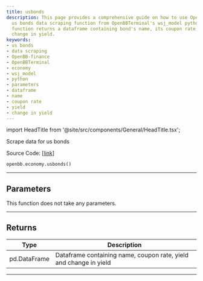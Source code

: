 ```yaml
---
title: usbonds
description: This page provides a comprehensive guide on how to use OpenBB-finance's
  us bonds data scraping function from OpenBBTerminal's wsj_model python script. The
  function returns a dataframe containing bond's name, its coupon rate, yield and
  change in yield.
keywords:
- us bonds
- data scraping
- OpenBB-finance
- OpenBBTerminal
- economy
- wsj_model
- python
- parameters
- dataframe
- name
- coupon rate
- yield
- change in yield
---
```


import HeadTitle from '@site/src/components/General/HeadTitle.tsx';

<HeadTitle title="economy.usbonds - Reference | OpenBB SDK Docs" />

Scrape data for us bonds

Source Code: [[link](https://github.com/OpenBB-finance/OpenBBTerminal/tree/main/openbb_terminal/economy/wsj_model.py#L161)]

```python
openbb.economy.usbonds()
```

---

## Parameters

This function does not take any parameters.

---

## Returns

| Type | Description |
| ---- | ----------- |
| pd.DataFrame | Dataframe containing name, coupon rate, yield and change in yield |
---
